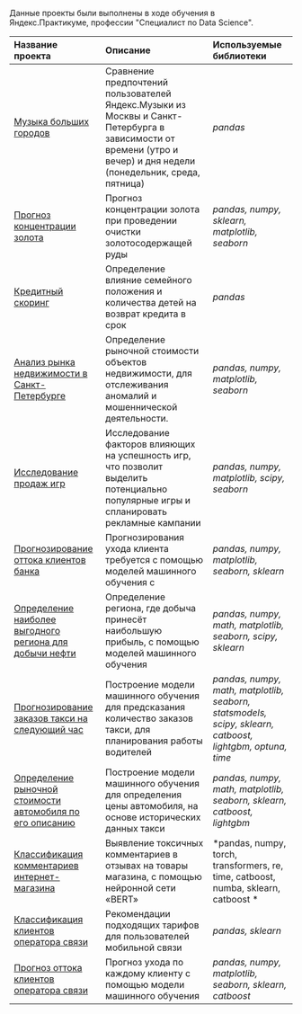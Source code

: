 Данные проекты были выполнены в ходе обучения в Яндекс.Практикуме, профессии  "Специалист по Data Science".

| Название проекта | Описание | Используемые библиотеки | 
| :---------------------- | :---------------------- | :---------------------------------- |
| [Музыка больших городов](music) | Сравнение предпочтений пользователей Яндекс.Музыки из Москвы и Санкт-Петербурга в зависимости от времени (утро и вечер) и дня недели (понедельник, среда, пятница)| *pandas* |
| [Прогноз концентрации золота](gold) | Прогноз концентрации золота при проведении очистки золотосодержащей руды| *pandas, numpy, sklearn, matplotlib, seaborn* |
| [Кредитный скоринг](credit_scoring) | Определение влияние семейного положения и количества детей на возврат кредита в срок| *pandas*|
| [Анализ рынка недвижимости в Санкт-Петербурге](real_estate_analysis) | Определение рыночной стоимости объектов недвижимости, для отслеживания аномалий и мошеннической деятельности.| *pandas, numpy, matplotlib, seaborn*|
| [Исследование продаж игр](games) | Исследование факторов влияющих на успешность игр, что позволит выделить потенциально популярные игры и спланировать рекламные кампании| *pandas, numpy, matplotlib, scipy, seaborn*|
| [Прогнозирование оттока клиентов банка](bank) | Прогнозирования ухода клиента требуется с помощью моделей машинного обучения с | *pandas, numpy, matplotlib, seaborn, sklearn* |
| [Определение наиболее выгодного региона для добычи нефти](oil_production) | Определение региона, где добыча принесёт наибольшую прибыль, с помощью моделей машинного обучения | *pandas, numpy, math, matplotlib, seaborn, scipy, sklearn* |
| [Прогнозирование заказов такси на следующий час](taxi) | Построение модели машинного обучения для предсказания количество заказов такси, для планирования работы водителей| *pandas, numpy, math, matplotlib, seaborn, statsmodels, scipy, sklearn, catboost, lightgbm, optuna, time* |
| [Определение рыночной стоимости автомобиля по его описанию](auto) | Построение модели машинного обучения для определения цены автомобиля, на основе исторических данных такси| *pandas, numpy, math, matplotlib, seaborn, sklearn, catboost, lightgbm* |
| [Классификация комментариев интернет-магазина](text) | Выявление токсичных комментариев в отзывах на товары магазина, с помощью нейронной сети «BERT»| *pandas, numpy, torch, transformers, re, time, catboost, numba, sklearn, catboost *|
| [Классификация клиентов оператора связи]( telecom_ml) | Рекомендации подходящих тарифов для пользователей мобильной связи | *pandas, sklearn* |
| [Прогноз оттока клиентов оператора связи](telecom_customer) | Прогноз ухода по каждому клиенту с помощью модели машинного обучения | *pandas, numpy, matplotlib, seaborn, sklearn, catboost* |













